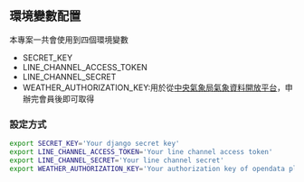
## 環境變數配置

本專案一共會使用到四個環境變數

* SECRET_KEY
* LINE_CHANNEL_ACCESS_TOKEN
* LINE_CHANNEL_SECRET
* WEATHER_AUTHORIZATION_KEY:用於從[中央氣象局氣象資料開放平台](http://opendata.cwb.gov.tw/usages)，申辦完會員後即可取得

### 設定方式
```sh
export SECRET_KEY='Your django secret key'
export LINE_CHANNEL_ACCESS_TOKEN='Your line channel access token'
export LINE_CHANNEL_SECRET='Your line channel secret'
export WEATHER_AUTHORIZATION_KEY='Your authorization key of opendata platform'
```